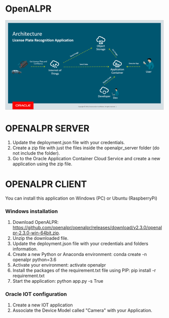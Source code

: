 OpenALPR
==================================

![Architecture](architecture.png)


# OPENALPR SERVER

1) Update the deployment.json file with your credentials.
2) Create a zip file with just the files inside the openalpr_server folder (do not include the folder).
3) Go to the Oracle Application Container Cloud Service and create a new application using the zip file.


# OPENALPR CLIENT

You can install this application on Windows (PC) or Ubuntu (RaspberryPi)

### Windows installation

1) Download OpenALPR: https://github.com/openalpr/openalpr/releases/download/v2.3.0/openalpr-2.3.0-win-64bit.zip.
2) Unzip the downloaded file.
3) Update the deployment.json file with your credentials and folders information.
4) Create a new Python or Anaconda environment: conda create -n openalpr python=3.6
5) Activate your environment: activate openalpr
6) Install the packages of the requirement.txt file using PIP: pip install -r requirement.txt
7) Start the application: python app.py -s True


### Oracle IOT configuration

1) Create a new IOT application
2) Associate the Device Model called "Camera" with your Application.